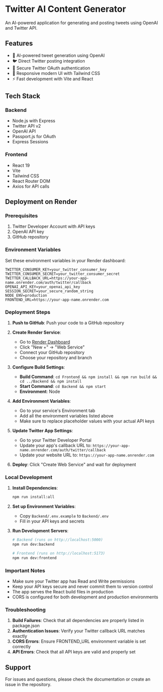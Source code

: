 # Twitter AI Content Generator

An AI-powered application for generating and posting tweets using OpenAI and Twitter API.

## Features

- 🤖 AI-powered tweet generation using OpenAI
- 🐦 Direct Twitter posting integration
- 🔐 Secure Twitter OAuth authentication
- 📱 Responsive modern UI with Tailwind CSS
- ⚡ Fast development with Vite and React

## Tech Stack

### Backend
- Node.js with Express
- Twitter API v2
- OpenAI API
- Passport.js for OAuth
- Express Sessions

### Frontend
- React 19
- Vite
- Tailwind CSS
- React Router DOM
- Axios for API calls

## Deployment on Render

### Prerequisites
1. Twitter Developer Account with API keys
2. OpenAI API key
3. GitHub repository

### Environment Variables

Set these environment variables in your Render dashboard:

```
TWITTER_CONSUMER_KEY=your_twitter_consumer_key
TWITTER_CONSUMER_SECRET=your_twitter_consumer_secret
TWITTER_CALLBACK_URL=https://your-app-name.onrender.com/auth/twitter/callback
OPENAI_API_KEY=your_openai_api_key
SESSION_SECRET=your_secure_random_string
NODE_ENV=production
FRONTEND_URL=https://your-app-name.onrender.com
```

### Deployment Steps

1. **Push to GitHub**: Push your code to a GitHub repository

2. **Create Render Service**:
   - Go to [Render Dashboard](https://dashboard.render.com)
   - Click "New +" → "Web Service"
   - Connect your GitHub repository
   - Choose your repository and branch

3. **Configure Build Settings**:
   - **Build Command**: `cd Frontend && npm install && npm run build && cd ../Backend && npm install`
   - **Start Command**: `cd Backend && npm start`
   - **Environment**: Node

4. **Add Environment Variables**:
   - Go to your service's Environment tab
   - Add all the environment variables listed above
   - Make sure to replace placeholder values with your actual API keys

5. **Update Twitter App Settings**:
   - Go to your Twitter Developer Portal
   - Update your app's callback URL to: `https://your-app-name.onrender.com/auth/twitter/callback`
   - Update your website URL to: `https://your-app-name.onrender.com`

6. **Deploy**: Click "Create Web Service" and wait for deployment

### Local Development

1. **Install Dependencies**:
   ```bash
   npm run install:all
   ```

2. **Set up Environment Variables**:
   - Copy `Backend/.env.example` to `Backend/.env`
   - Fill in your API keys and secrets

3. **Run Development Servers**:
   ```bash
   # Backend (runs on http://localhost:5000)
   npm run dev:backend
   
   # Frontend (runs on http://localhost:5173)
   npm run dev:frontend
   ```

### Important Notes

- Make sure your Twitter app has Read and Write permissions
- Keep your API keys secure and never commit them to version control
- The app serves the React build files in production
- CORS is configured for both development and production environments

### Troubleshooting

1. **Build Failures**: Check that all dependencies are properly listed in package.json
2. **Authentication Issues**: Verify your Twitter callback URL matches exactly
3. **CORS Errors**: Ensure FRONTEND_URL environment variable is set correctly
4. **API Errors**: Check that all API keys are valid and properly set

## Support

For issues and questions, please check the documentation or create an issue in the repository.
